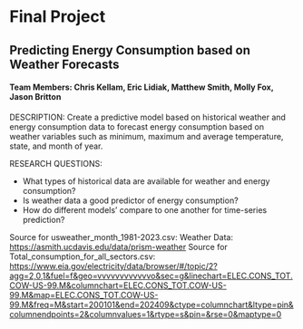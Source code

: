 # Final Project
## Predicting Energy Consumption based on Weather Forecasts
#### Team Members: Chris Kellam, Eric Lidiak, Matthew Smith, Molly Fox, Jason Britton
DESCRIPTION: Create a predictive model based on historical weather and energy consumption data to forecast energy consumption based on weather variables such as minimum, maximum and average temperature, state, and month of year. 

RESEARCH QUESTIONS: 
- What types of historical data are available for weather and energy consumption?
- Is weather data a good predictor of energy consumption?
- How do different models’ compare to one another for time-series prediction?






Source for usweather_month_1981-2023.csv: Weather Data: https://asmith.ucdavis.edu/data/prism-weather
Source for Total_consumption_for_all_sectors.csv:	https://www.eia.gov/electricity/data/browser/#/topic/2?agg=2,0,1&fuel=f&geo=vvvvvvvvvvvvo&sec=g&linechart=ELEC.CONS_TOT.COW-US-99.M&columnchart=ELEC.CONS_TOT.COW-US-99.M&map=ELEC.CONS_TOT.COW-US-99.M&freq=M&start=200101&end=202409&ctype=columnchart&ltype=pin&columnendpoints=2&columnvalues=1&rtype=s&pin=&rse=0&maptype=0																																																									

